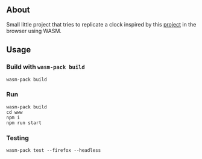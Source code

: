## About

Small little project that tries to replicate a clock inspired by this [project](https://github.com/simple-rust-projects/simple-rust-clock) in the browser using WASM.

## Usage

### Build with `wasm-pack build`

```
wasm-pack build
```

### Run

```
wasm-pack build
cd www
npm i
npm run start
```

### Testing

```
wasm-pack test --firefox --headless
```

